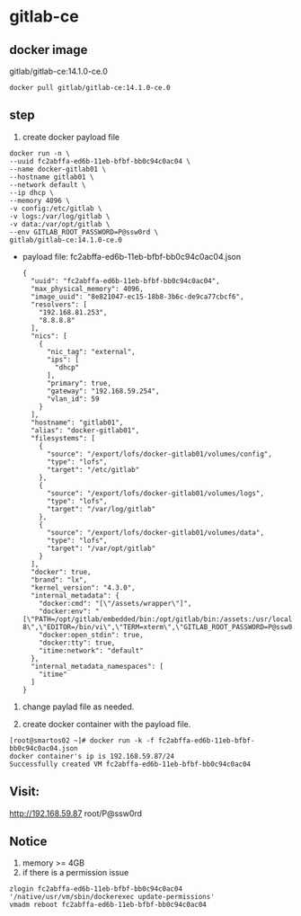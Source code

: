 # gitlab-ce
## docker image
gitlab/gitlab-ce:14.1.0-ce.0

```
docker pull gitlab/gitlab-ce:14.1.0-ce.0
```

## step
1. create docker payload file
  ```
  docker run -n \
  --uuid fc2abffa-ed6b-11eb-bfbf-bb0c94c0ac04 \
  --name docker-gitlab01 \
  --hostname gitlab01 \
  --network default \
  --ip dhcp \
  --memory 4096 \
  -v config:/etc/gitlab \
  -v logs:/var/log/gitlab \
  -v data:/var/opt/gitlab \
  --env GITLAB_ROOT_PASSWORD=P@ssw0rd \
  gitlab/gitlab-ce:14.1.0-ce.0
  ```

  - payload file: fc2abffa-ed6b-11eb-bfbf-bb0c94c0ac04.json
    ```
    {
      "uuid": "fc2abffa-ed6b-11eb-bfbf-bb0c94c0ac04",
      "max_physical_memory": 4096,
      "image_uuid": "8e821047-ec15-18b8-3b6c-de9ca77cbcf6",
      "resolvers": [
        "192.168.81.253",
        "8.8.8.8"
      ],
      "nics": [
        {
          "nic_tag": "external",
          "ips": [
            "dhcp"
          ],
          "primary": true,
          "gateway": "192.168.59.254",
          "vlan_id": 59
        }
      ],
      "hostname": "gitlab01",
      "alias": "docker-gitlab01",
      "filesystems": [
        {
          "source": "/export/lofs/docker-gitlab01/volumes/config",
          "type": "lofs",
          "target": "/etc/gitlab"
        },
        {
          "source": "/export/lofs/docker-gitlab01/volumes/logs",
          "type": "lofs",
          "target": "/var/log/gitlab"
        },
        {
          "source": "/export/lofs/docker-gitlab01/volumes/data",
          "type": "lofs",
          "target": "/var/opt/gitlab"
        }
      ],
      "docker": true,
      "brand": "lx",
      "kernel_version": "4.3.0",
      "internal_metadata": {
        "docker:cmd": "[\"/assets/wrapper\"]",
        "docker:env": "[\"PATH=/opt/gitlab/embedded/bin:/opt/gitlab/bin:/assets:/usr/local/sbin:/usr/local/bin:/usr/sbin:/usr/bin:/sbin:/bin\",\"LANG=C.UTF-8\",\"EDITOR=/bin/vi\",\"TERM=xterm\",\"GITLAB_ROOT_PASSWORD=P@ssw0rd\"]",
        "docker:open_stdin": true,
        "docker:tty": true,
        "itime:network": "default"
      },
      "internal_metadata_namespaces": [
        "itime"
      ]
    }
    ```
1. change paylad file as needed.

1. create docker container with the payload file.
  ```
  [root@smartos02 ~]# docker run -k -f fc2abffa-ed6b-11eb-bfbf-bb0c94c0ac04.json
  docker container's ip is 192.168.59.87/24
  Successfully created VM fc2abffa-ed6b-11eb-bfbf-bb0c94c0ac04
  ```

## Visit:
http://192.168.59.87
root/P@ssw0rd

## Notice
1. memory >= 4GB
2. if there is a permission issue
  ```
  zlogin fc2abffa-ed6b-11eb-bfbf-bb0c94c0ac04 '/native/usr/vm/sbin/dockerexec update-permissions'
  vmadm reboot fc2abffa-ed6b-11eb-bfbf-bb0c94c0ac04
  ```